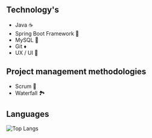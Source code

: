 ## Technology's 
- Java ☕
- Spring Boot Framework 🌱
- MySQL 🐬
- Git ♦️
- UX / UI 🎨

## Project management methodologies
- Scrum 🔧
- Waterfall 🏞️

## Languages
![Top Langs](https://github-readme-stats.vercel.app/api/top-langs/?username=RaulMatarazo&layout=compact&theme=transparent)
